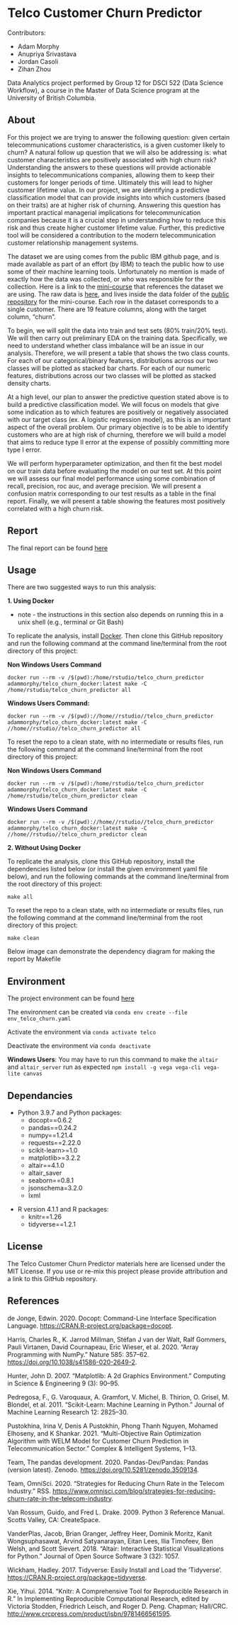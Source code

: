 # Telco Customer Churn Predictor

Contributors: 
- Adam Morphy
- Anupriya Srivastava
- Jordan Casoli
- Zihan Zhou

Data Analytics project performed by Group 12 for DSCI 522 (Data Science Workflow), a course in the Master of Data Science program at the University of British Columbia.

## About

For this project we are trying to answer the following question: given certain telecommunications customer characteristics, is a given customer likely to churn? A natural follow up question that we will also be addressing is: what customer characteristics are positively associated with high churn risk? Understanding the answers to these questions will provide actionable insights to telecommunications companies, allowing them to keep their customers for longer periods of time. Ultimately this will lead to higher customer lifetime value. In our project, we are identifying a predictive classification model that can provide insights into which customers (based on their traits) are at higher risk of churning. Answering this question has important practical managerial implications for telecommunication companies because it is a crucial step in understanding how to reduce this risk and thus create higher customer lifetime value. Further, this predictive tool will be considered a contribution to the modern telecommunication customer relationship management systems.


The dataset we are using comes from the public IBM github page, and is made available as part of an effort (by IBM) to teach the public how to use some of their machine learning tools. Unfortunately no mention is made of exactly how the data was collected, or who was responsible for the collection. Here is a link to the [mini-course](https://developer.ibm.com/patterns/predict-customer-churn-using-watson-studio-and-jupyter-notebooks/) that references the dataset we are using. The raw data is [here](https://raw.githubusercontent.com/IBM/telco-customer-churn-on-icp4d/master/data/Telco-Customer-Churn.csv), and lives inside the data folder of the [public repository](https://github.com/IBM/telco-customer-churn-on-icp4d) for the mini-course. Each row in the dataset corresponds to a single customer. There are 19 feature columns, along with the target column, “churn”.

To begin, we will split the data into train and test sets (80% train/20% test). We will then carry out preliminary EDA on the training data. Specifically, we need to understand whether class imbalance will be an issue in our analysis. Therefore, we will present a table that shows the two class counts. For each of our categorical/binary features, distributions across our two classes will be plotted as stacked bar charts. For each of our numeric features, distributions across our two classes will be plotted as stacked density charts.

At a high level, our plan to answer the predictive question stated above is to build a predictive classification model. We will focus on models that give some indication as to which features are positively or negatively associated with our target class (ex. A logistic regression model), as this is an important aspect of the overall problem. Our primary objective is to be able to identify customers who are at high risk of churning, therefore we will build a model that aims to reduce type II error at the expense of possibly committing more type I error.

We will perform hyperparameter optimization, and then fit the best model on our train data before evaluating the model on our test set. At this point we will assess our final model performance using some combination of recall, precision, roc auc, and average precision. We will present a confusion matrix corresponding to our test results as a table in the final report. Finally, we will present a table showing the features most positively correlated with a high churn risk.

## Report

The final report can be found 
[here](http://htmlpreview.github.io/?https://github.com/adammorphy/Telco_Customer_Churn_Prediction_Group12/blob/main/docs/Telco_Customer_Churn_Prediction_Report.html)

## Usage

There are two suggested ways to run this analysis:

**1. Using Docker**

* note - the instructions in this section also depends on running this in a unix shell (e.g., terminal or Git Bash)

To replicate the analysis, install [Docker](https://www.docker.com/get-started). Then clone this GitHub repository and run the following command at the command line/terminal from the root directory of this project:

**Non Windows Users Command**
```
docker run --rm -v /$(pwd):/home/rstudio/telco_churn_predictor adammorphy/telco_churn_docker:latest make -C /home/rstudio/telco_churn_predictor all
```
**Windows Users Command:** 
```
docker run --rm -v /$(pwd)://home//rstudio//telco_churn_predictor adammorphy/telco_churn_docker:latest make -C //home//rstudio//telco_churn_predictor all
```

To reset the repo to a clean state, with no intermediate or results files, run the following command at the command line/terminal from the root directory of this project:

**Non Windows Users Command**
```
docker run --rm -v /$(pwd):/home/rstudio/telco_churn_predictor adammorphy/telco_churn_docker:latest make -C /home/rstudio/telco_churn_predictor clean
```

**Windows Users Command**
```
docker run --rm -v /$(pwd)://home//rstudio//telco_churn_predictor adammorphy/telco_churn_docker:latest make -C //home//rstudio//telco_churn_predictor clean
```



**2. Without Using Docker**

To replicate the analysis, clone this GitHub repository, install the dependencies listed below (or install the given environment yaml file below), and run the following commands at the command line/terminal from the root directory of this project:
```
make all
```

To reset the repo to a clean state, with no intermediate or results files, run the following command at the command line/terminal from the root directory of this project:
```
make clean
```

Below image can demonstrate the dependency diagram for making the report by Makefile

## Environment

The project environment can be found
[here](https://github.com/UBC-MDS/Telco_Customer_Churn_Prediction_Group12/blob/main/env_telco_churn.yaml)

The environment can be created via
`conda env create --file env_telco_churn.yaml`

Activate the environment via
`conda activate telco`

Deactivate the environment via
`conda deactivate`

**Windows Users**: You may have to run this command to make the `altair` and `altair_server`
run as expected
`npm install -g vega vega-cli vega-lite canvas`

## Dependancies

* Python 3.9.7 and Python packages:
    + docopt==0.6.2
    + pandas==0.24.2
    + numpy==1.21.4
    + requests==2.22.0
    + scikit-learn>=1.0
    + matplotlib>=3.2.2
    + altair==4.1.0
    + altair_saver
    + seaborn==0.8.1
    + jsonschema=3.2.0
    + lxml
- R version 4.1.1 and R packages:
    + knitr==1.26
    + tidyverse==1.2.1

## License
The Telco Customer Churn Predictor materials here are licensed under the MIT License. If you use or re-mix this project please provide attribution and a link to this GitHub repository.

## References

de Jonge, Edwin. 2020. Docopt: Command-Line Interface Specification Language. https://CRAN.R-project.org/package=docopt.

Harris, Charles R., K. Jarrod Millman, Stéfan J van der Walt, Ralf Gommers, Pauli Virtanen, David Cournapeau, Eric Wieser, et al. 2020. “Array Programming with NumPy.” Nature 585: 357–62. https://doi.org/10.1038/s41586-020-2649-2.

Hunter, John D. 2007. “Matplotlib: A 2d Graphics Environment.” Computing in Science & Engineering 9 (3): 90–95.

Pedregosa, F., G. Varoquaux, A. Gramfort, V. Michel, B. Thirion, O. Grisel, M. Blondel, et al. 2011. “Scikit-Learn: Machine Learning in Python.” Journal of Machine Learning Research 12: 2825–30.

Pustokhina, Irina V, Denis A Pustokhin, Phong Thanh Nguyen, Mohamed Elhoseny, and K Shankar. 2021. “Multi-Objective Rain Optimization Algorithm with WELM Model for Customer Churn Prediction in Telecommunication Sector.” Complex & Intelligent Systems, 1–13.

Team, The pandas development. 2020. Pandas-Dev/Pandas: Pandas (version latest). Zenodo. https://doi.org/10.5281/zenodo.3509134.

Team, OmniSci. 2020. “Strategies for Reducing Churn Rate in the Telecom Industry.” RSS. https://www.omnisci.com/blog/strategies-for-reducing-churn-rate-in-the-telecom-industry.

Van Rossum, Guido, and Fred L. Drake. 2009. Python 3 Reference Manual. Scotts Valley, CA: CreateSpace.

VanderPlas, Jacob, Brian Granger, Jeffrey Heer, Dominik Moritz, Kanit Wongsuphasawat, Arvind Satyanarayan, Eitan Lees, Ilia Timofeev, Ben Welsh, and Scott Sievert. 2018. “Altair: Interactive Statistical Visualizations for Python.” Journal of Open Source Software 3 (32): 1057.

Wickham, Hadley. 2017. Tidyverse: Easily Install and Load the ’Tidyverse’. https://CRAN.R-project.org/package=tidyverse.

Xie, Yihui. 2014. “Knitr: A Comprehensive Tool for Reproducible Research in R.” In Implementing Reproducible Computational Research, edited by Victoria Stodden, Friedrich Leisch, and Roger D. Peng. Chapman; Hall/CRC. http://www.crcpress.com/product/isbn/9781466561595.
